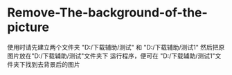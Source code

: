 # Remove-The-background-of-the-picture
使用时请先建立两个文件夹
"D:/下载辅助/测试"  和 "D:/下载辅助/测试1"
然后把原图片放在"D:/下载辅助/测试"文件夹下
运行程序，便可在 "D:/下载辅助/测试1"文件夹下找到去背景后的图片
